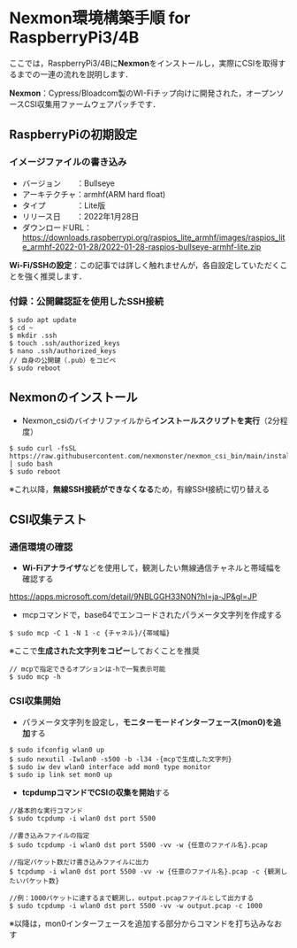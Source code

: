 # Nexmon環境構築手順 for RaspberryPi3/4B
ここでは，RaspberryPi3/4Bに**Nexmon**をインストールし，実際にCSIを取得するまでの一連の流れを説明します．

**Nexmon**：Cypress/Bloadcom製のWI-Fiチップ向けに開発された，オープンソースCSI収集用ファームウェアパッチです．

## RaspberryPiの初期設定
### イメージファイルの書き込み
- バージョン　　：Bullseye
- アーキテクチャ：armhf(ARM hard float)
- タイプ　　　　：Lite版
- リリース日　　：2022年1月28日
- ダウンロードURL：
https://downloads.raspberrypi.org/raspios_lite_armhf/images/raspios_lite_armhf-2022-01-28/2022-01-28-raspios-bullseye-armhf-lite.zip

**Wi-Fi/SSHの設定**：この記事では詳しく触れませんが，各自設定していただくことを強く推奨します．

### 付録：公開鍵認証を使用したSSH接続
```
$ sudo apt update
$ cd ~
$ mkdir .ssh
$ touch .ssh/authorized_keys
$ nano .ssh/authorized_keys
// 自身の公開鍵（.pub）をコピペ
$ sudo reboot
```

## Nexmonのインストール
- Nexmon_csiのバイナリファイルから**インストールスクリプトを実行**（2分程度）

```
$ sudo curl -fsSL https://raw.githubusercontent.com/nexmonster/nexmon_csi_bin/main/install.sh | sudo bash
$ sudo reboot
```

※これ以降，**無線SSH接続ができなくなる**ため，有線SSH接続に切り替える

## CSI収集テスト
### 通信環境の確認
- **Wi-Fiアナライザ**などを使用して，観測したい無線通信チャネルと帯域幅を確認する

https://apps.microsoft.com/detail/9NBLGGH33N0N?hl=ja-JP&gl=JP

- mcpコマンドで，base64でエンコードされたパラメータ文字列を作成する

```
$ sudo mcp -C 1 -N 1 -c {チャネル}/{帯域幅}
```

※ここで**生成された文字列をコピー**しておくことを推奨

```
// mcpで指定できるオプションは-hで一覧表示可能
$ sudo mcp -h
```

### CSI収集開始
- パラメータ文字列を設定し，**モニターモードインターフェース(mon0)を追加**する

```
$ sudo ifconfig wlan0 up
$ sudo nexutil -Iwlan0 -s500 -b -l34 -{mcpで生成した文字列}
$ sudo iw dev wlan0 interface add mon0 type monitor
$ sudo ip link set mon0 up
```

- **tcpdumpコマンドでCSIの収集を開始**する

```
//基本的な実行コマンド
$ sudo tcpdump -i wlan0 dst port 5500

//書き込みファイルの指定
$ sudo tcpdump -i wlan0 dst port 5500 -vv -w {任意のファイル名}.pcap

//指定パケット数だけ書き込みファイルに出力
$ tcpdump -i wlan0 dst port 5500 -vv -w {任意のファイル名}.pcap -c {観測したいパケット数}

//例：1000パケットに達するまで観測し，output.pcapファイルとして出力する
$ sudo tcpdump -i wlan0 dst port 5500 -vv -w output.pcap -c 1000
```

※以降は，mon0インターフェースを追加する部分からコマンドを打ち込みなおす
